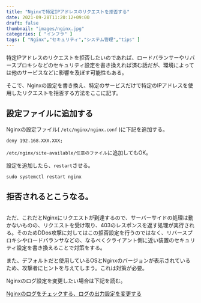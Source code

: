```yaml
---
title: "Nginxで特定IPアドレスのリクエストを拒否する"
date: 2021-09-28T11:20:12+09:00
draft: false
thumbnail: "images/nginx.jpg"
categories: [ "インフラ" ]
tags: [ "Nginx","セキュリティ","システム管理","tips" ]
---
```


特定IPアドレスのリクエストを拒否したいのであれば、ロードバランサーやリバースプロキシなどのセキュリティ設定を書き換えれば済む話だが、環境によっては他のサービスなどに影響を及ぼす可能性もある。

そこで、Nginxの設定を書き換え、特定のサービスだけで特定のIPアドレスを使用したリクエストを拒否する方法をここに記す。

## 設定ファイルに追加する

Nginxの設定ファイル( `/etc/nginx/nginx.conf` )に下記を追加する。

    deny 192.168.XXX.XXX;

`/etc/nginx/site-available/任意のファイル`に追加してもOK。

設定を追加したら、`restart`させる。

    sudo systemctl restart nginx

## 拒否されるとこうなる。

<div class="img-center"><img src="/images/Screenshot from 2021-09-28 11-31-58.png" alt=""></div>

ただ、これだとNginxにリクエストが到達するので、サーバーサイドの処理は動かないものの、リクエストを受け取り、403のレスポンスを返す処理が実行される。そのためDDos攻撃に対してはこの拒否設定を行うのではなく、リバースプロキシやロードバランサなどの、なるべくクライアント側に近い装置のセキュリティ設定を書き換えることで対策をする。

また、デフォルトだと使用しているOSとNginxのバージョンが表示されているため、攻撃者にヒントを与えてしまう。これは対策が必要。

Nginxのログ設定を変更したい場合は下記を読む。

[Nginxのログをチェックする、ログの出力設定を変更する](/post/nginx-log-check/)
